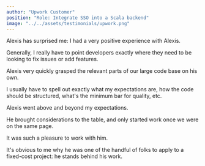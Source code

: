 ```yaml
---
author: "Upwork Customer"
position: "Role: Integrate SSO into a Scala backend"
image: "../../assets/testimonials/upwork.png"
---
```


Alexis has surprised me: I had a very positive experience with Alexis.

Generally, I really have to point developers exactly where they need to be looking to fix issues or add features.

Alexis very quickly grasped the relevant parts of our large code base on his own.

I usually have to spell out exactly what my expectations are, how the code should be structured, what's the minimum bar for quality, etc.

Alexis went above and beyond my expectations.

He brought considerations to the table, and only started work once we were on the same page.

It was such a pleasure to work with him.

It's obvious to me why he was one of the handful of folks to apply to a fixed-cost project: he stands behind his work.
